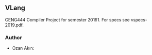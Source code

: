 ## VLang

CENG444 Compiler Project for semester 20191. For specs see vspecs-2019.pdf.

### Author

* Ozan Akın:
